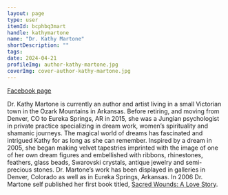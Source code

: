 ```yaml
---
layout: page
type: user
itemId: bcphbq3mart
handle: kathymartone
name: "Dr. Kathy Martone"
shortDescription: ""
tags:
date: 2024-04-21
profileImg: author-kathy-martone.jpg
coverImg: cover-author-kathy-martone.jpg
---
```


[Facebook page](https://www.facebook.com/Kathy-Martone-EdD-2166828393535523/)

Dr. Kathy Martone is currently an author and artist living in a small Victorian town in the Ozark Mountains in Arkansas. Before retiring, and moving from Denver, CO to Eureka Springs, AR in 2015, she was a Jungian psychologist in private practice specializing in dream work, women’s spirituality and shamanic journeys. The magical world of dreams has fascinated and intrigued Kathy for as long as she can remember. Inspired by a dream in 2005, she began making velvet tapestries imprinted with the image of one of her own dream figures and embellished with ribbons, rhinestones, feathers, glass beads, Swarovski crystals, antique jewelry and semi-precious stones. Dr. Martone’s work has been displayed in galleries in Denver, Colorado as well as in Eureka Springs, Arkansas. In 2006 Dr. Martone self published her first book titled, [Sacred Wounds: A Love Story](http://dreamagik.com/book-SW.htm).

